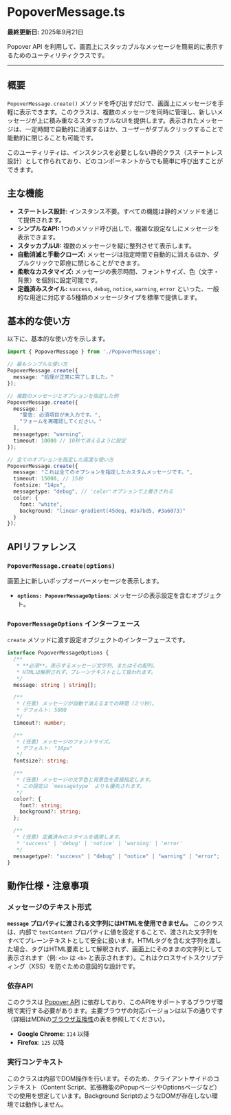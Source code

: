 # PopoverMessage.ts

**最終更新日:** 2025年9月21日

Popover API を利用して、画面上にスタッカブルなメッセージを簡易的に表示するためのユーティリティクラスです。

---

## 概要

`PopoverMessage.create()` メソッドを呼び出すだけで、画面上にメッセージを手軽に表示できます。このクラスは、複数のメッセージを同時に管理し、新しいメッセージが上に積み重なるスタッカブルなUIを提供します。表示されたメッセージは、一定時間で自動的に消滅するほか、ユーザーがダブルクリックすることで能動的に閉じることも可能です。

このユーティリティは、インスタンスを必要としない静的クラス（ステートレス設計）として作られており、どのコンポーネントからでも簡単に呼び出すことができます。

## 主な機能

- **ステートレス設計:** インスタンス不要。すべての機能は静的メソッドを通じて提供されます。
- **シンプルなAPI:** 1つのメソッド呼び出しで、複雑な設定なしにメッセージを表示できます。
- **スタッカブルUI:** 複数のメッセージを縦に整列させて表示します。
- **自動消滅と手動クローズ:** メッセージは指定時間で自動的に消えるほか、ダブルクリックで即座に閉じることができます。
- **柔軟なカスタマイズ:** メッセージの表示時間、フォントサイズ、色（文字・背景）を個別に設定可能です。
- **定義済みスタイル:** `success`, `debug`, `notice`, `warning`, `error` といった、一般的な用途に対応する5種類のメッセージタイプを標準で提供します。

## 基本的な使い方

以下に、基本的な使い方を示します。

```typescript
import { PopoverMessage } from './PopoverMessage';

// 最もシンプルな使い方
PopoverMessage.create({
  message: "処理が正常に完了しました。"
});

// 複数のメッセージとオプションを指定した例
PopoverMessage.create({
  message: [
    "警告: 必須項目が未入力です。",
    "フォームを再確認してください。"
  ],
  messagetype: "warning",
  timeout: 10000 // 10秒で消えるように設定
});

// 全てのオプションを指定した高度な使い方
PopoverMessage.create({
  message: "これは全てのオプションを指定したカスタムメッセージです。",
  timeout: 15000, // 15秒
  fontsize: "14px",
  messagetype: "debug", // 'color'オプションで上書きされる
  color: {
    font: "white",
    background: "linear-gradient(45deg, #3a7bd5, #3a6073)"
  }
});
```

## APIリファレンス

### `PopoverMessage.create(options)`

画面上に新しいポップオーバーメッセージを表示します。

- **`options: PopoverMessageOptions`**: メッセージの表示設定を含むオブジェクト。

### `PopoverMessageOptions` インターフェース

`create` メソッドに渡す設定オブジェクトのインターフェースです。

```typescript
interface PopoverMessageOptions {
  /**
   * **必須**。表示するメッセージ文字列、またはその配列。
   * HTMLは解釈されず、プレーンテキストとして扱われます。
   */
  message: string | string[];

  /**
   * (任意) メッセージが自動で消えるまでの時間（ミリ秒）。
   * デフォルト: 5000
   */
  timeout?: number;

  /**
   * (任意) メッセージのフォントサイズ。
   * デフォルト: "16px"
   */
  fontsize?: string;

  /**
   * (任意) メッセージの文字色と背景色を直接指定します。
   * この設定は `messagetype` よりも優先されます。
   */
  color?: {
    font?: string;
    background?: string;
  };

  /**
   * (任意) 定義済みのスタイルを適用します。
   * 'success' | 'debug' | 'notice' | 'warning' | 'error'
   */
  messagetype?: "success" | "debug" | "notice" | "warning" | "error";
}
```

## 動作仕様・注意事項

### メッセージのテキスト形式

**`message` プロパティに渡される文字列にはHTMLを使用できません。**
このクラスは、内部で `textContent` プロパティに値を設定することで、渡された文字列をすべてプレーンテキストとして安全に扱います。HTMLタグを含む文字列を渡した場合、タグはHTML要素として解釈されず、画面上にそのままの文字列として表示されます（例: `<b>` は `<b>` と表示されます）。これはクロスサイトスクリプティング（XSS）を防ぐための意図的な設計です。

### 依存API

このクラスは [Popover API](https://developer.mozilla.org/ja/docs/Web/API/Popover_API) に依存しており、このAPIをサポートするブラウザ環境で実行する必要があります。主要ブラウザの対応バージョンは以下の通りです（詳細はMDNの[ブラウザ互換性](https://developer.mozilla.org/ja/docs/Web/API/Popover_API#browser_compatibility)の表を参照してください）。

- **Google Chrome**: `114` 以降
- **Firefox**: `125` 以降

### 実行コンテキスト

このクラスは内部でDOM操作を行います。そのため、クライアントサイドのコンテキスト（Content Script、拡張機能のPopupページやOptionsページなど）での使用を想定しています。Background ScriptのようなDOMが存在しない環境では動作しません。
